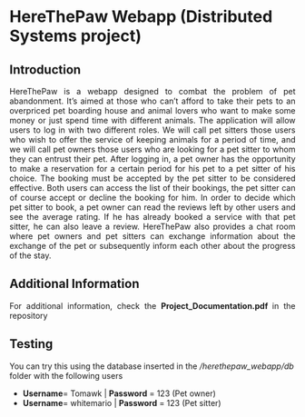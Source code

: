 # HereThePaw Webapp (Distributed Systems project)

## Introduction 

<p align="justify">
HereThePaw is a webapp designed to combat the problem of pet abandonment. It’s aimed at those who can’t afford to take their pets to an overpriced pet boarding house and animal lovers who want to make some money or just spend time with different animals. The application will allow users to log in with two different roles. We will call pet sitters those users who wish to offer the service of keeping animals for a period of time, and we will call pet owners those users who are looking for a pet sitter to whom they can entrust their pet. After logging in, a pet owner has the opportunity to make a reservation for a certain period for his pet to a pet sitter of his choice. The booking must be accepted by the pet sitter to be considered effective. Both users can access the list of their bookings, the pet sitter can of course accept or decline the booking for him. In order to decide which pet sitter to book, a pet owner can read the reviews left by other users and see the average rating. If he has already booked a service with that pet sitter, he can also leave a review. HereThePaw also provides a chat room where pet owners and pet sitters can exchange information about the exchange of the pet or subsequently inform each other about the progress of the stay.
</p>

## Additional Information

<p align="justify"> For additional information, check the <strong> Project_Documentation.pdf </strong> in the repository </p>

## Testing

You can try this using the database inserted in the <em>/herethepaw_webapp/db</em> folder with the following users

* <strong>Username</strong>= Tomawk | <strong>Password</strong> = 123 (Pet owner)
* <strong>Username</strong>= whitemario | <strong>Password</strong> = 123 (Pet sitter)
